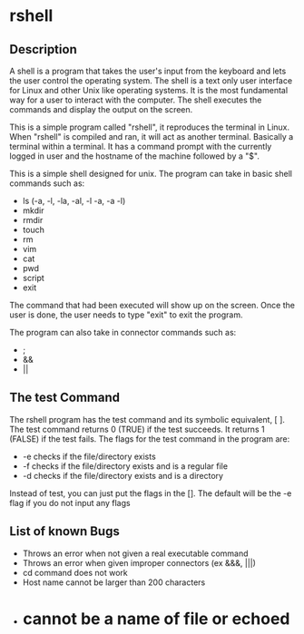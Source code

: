 rshell
======

Description
-----------

A shell is a program that takes the user's input from the keyboard and lets the user control the operating system. The shell is a text only user interface for Linux and other Unix like operating systems. It is the most fundamental way for a user to interact with the computer. The shell executes the commands and display the output on the screen.

This is a simple program called "rshell", it reproduces the terminal in Linux. When "rshell" is compiled and ran, it will act as another terminal. Basically a terminal within a terminal. It has a command prompt with the currently logged in user and the hostname of the machine followed by a "$".


This is a simple shell designed for unix. The program can take in basic shell commands such as: 
- ls (-a, -l, -la, -al, -l -a, -a -l)
- mkdir
- rmdir
- touch 
- rm
- vim
- cat
- pwd
- script
- exit

The command that had been executed will show up on the screen. Once the user is done, the user needs to type "exit" to exit the program.

The program can also take in connector commands such as: 
- ; 
- &&
- || 

The test Command
------------------

The rshell program has the test command and its symbolic equivalent, [ ]. The test command returns 0 (TRUE) if the test
succeeds. It returns 1 (FALSE) if the test fails. The flags for the test command in the program are:

- -e checks if the file/directory exists
- -f checks if the file/directory exists and is a regular file
- -d checks if the file/directory exists and is a directory

Instead of test, you can just put the flags in the []. The default will be the -e flag if you do not input any flags


List of known Bugs
------------------

- Throws an error when not given a real executable command
- Throws an error when given improper connectors (ex &&&, |||) 
- cd command does not work
- Host name cannot be larger than 200 characters
- # cannot be a name of file or echoed

